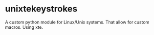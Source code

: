 # unixtekeystrokes
A custom python module for Linux/Unix systems. That allow for custom macros. Using xte.
